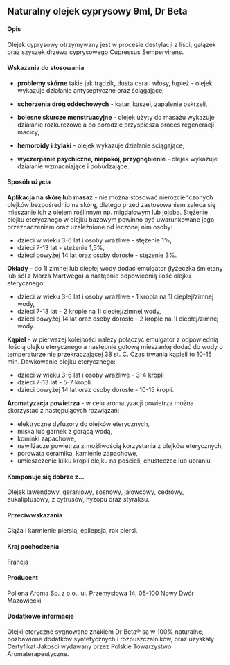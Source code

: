 ##  Naturalny olejek cyprysowy 9ml, Dr Beta

#### Opis  

Olejek cyprysowy otrzymywany jest w procesie destylacji z liści, gałązek oraz szyszek drzewa cyprysowego Cupressus Sempervirens. 

#### Wskazania do stosowania

- **problemy skórne** takie jak trądzik, tłusta cera i włosy, łupież - olejek wykazuje działanie antyseptyczne oraz ściągające, 

- **schorzenia dróg oddechowych** - katar, kaszel, zapalenie oskrzeli,

- **bolesne skurcze menstruacyjne** - olejek użyty do masażu wykazuje działanie rozkurczowe a po porodzie przyspiesza proces regeneracji macicy,

- **hemoroidy i żylaki** - olejek wykazuje działanie ściągające,  

- **wyczerpanie psychiczne, niepokój, przygnębienie** - olejek wykazuje działanie wzmacniające i pobudzające. 

#### Sposób użycia  

**Aplikacja na skórę lub masaż** - nie można stosować nierozcieńczonych olejków bezpośrednio na skórę, dlatego przed zastosowaniem zaleca się mieszanie ich z olejem roślinnym np. migdałowym lub jojoba. Stężenie olejku eterycznego w olejku bazowym powinno być uwarunkowane jego przeznaczeniem oraz uzależnione od leczonej nim osoby:
- dzieci w wieku 3-6 lat i osoby wrażliwe - stężenie 1%,
- dzieci 7-13 lat - stężenie 1,5%,
- dzieci powyżej 14 lat oraz osoby dorosłe - stężenie 3%. 

**Okłady** - do 1l zimnej lub ciepłej wody dodać emulgator (łyżeczka śmietany lub sól z Morza Martwego) a następnie odpowiednią ilość olejku eterycznego:
- dzieci w wieku 3-6 lat i osoby wrażliwe - 1 kropla na 1l ciepłej/zimnej wody,
- dzieci 7-13 lat - 2 krople na 1l ciepłej/zimnej wody,
- dzieci powyżej 14 lat oraz osoby dorosłe - 2 krople na 1l ciepłej/zimnej wody.

**Kąpiel** - w pierwszej kolejności należy połączyć emulgator z odpowiednią ilością olejku eterycznego a następnie gotową mieszankę dodać do wody o temperaturze nie przekraczającej 38 st. C. Czas trwania kąpieli to 10-15 min. Dawkowanie olejku eterycznego:
- dzieci w wieku 3-6 lat i osoby wrażliwe - 3-4 kropli
- dzieci 7-13 lat - 5-7 kropli
- dzieci powyżej 14 lat oraz osoby dorosłe - 10-15 kropli.

**Aromatyzacja powietrza** - w celu aromatyzacji powietrza można skorzystać z następujących rozwiązań:  

- elektryczne dyfuzory do olejków eterycznych,  
- miska lub garnek z gorącą wodą,
- kominki zapachowe,  
- nawilżacze powietrza z możliwością korzystania z olejków eterycznych,  
- porowata ceramika, kamienie zapachowe,   
- umieszczenie kilku kropli olejku na pościeli, chusteczce lub ubraniu.
  
#### Komponuje się dobrze z…

Olejek lawendowy, geraniowy, sosnowy, jałowcowy, cedrowy, eukaliptusowy, z cytrusów, hyzopu oraz styraksu.

#### Przeciwwskazania  

Ciąża i karmienie piersią, epilepsja, rak piersi.  

#### Kraj pochodzenia 

Francja

#### Producent  

Pollena Aroma Sp. z o.o., ul. Przemysłowa 14, 05-100 Nowy Dwór Mazowiecki

#### Dodatkowe informacje  

Olejki eteryczne sygnowane znakiem Dr Beta® są w 100% naturalne, pozbawione dodatków syntetycznych i rozpuszczalników, oraz uzyskały Certyfikat Jakości wydawany przez Polskie Towarzystwo Aromaterapeutyczne.

